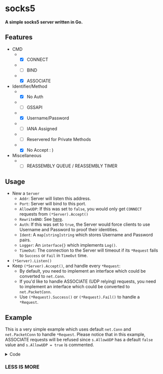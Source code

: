 # socks5

**A simple socks5 server written in Go.**

## Features
* CMD
  * - [x] CONNECT
  * - [ ] BIND
  * - [x] ASSOCIATE
* Identifier/Method
  * - [x] No Auth
  * - [ ] GSSAPI
  * - [x] Username/Password
  * - [ ] IANA Assigned
  * - [ ] Reservered for Private Methods
  * - [x] No Accept : )
* Miscellaneous
  * - [ ] REASSEMBLY QUEUE / REASSEMBLY TIMER

## Usage
* New a `Server`
  * `Addr`: Server will listen this address.
  * `Port`: Server will bind to this port.
  * `AllowUDP`: If this was set to `false`, you would only get `CONNECT` requests from `(*Server).Accept()`
  * `RewriteBND`: See [here](https://github.com/capric98/socks5/blob/master/type.go#L83).
  * `Auth`: If this was set to `true`, the Server would force clients to use Username and Password to proof their identities.
  * `Ident`: A `map[string]string` which stores Username and Password pairs.
  * `Logger`: An `interface{}` which implements `Log()`.
  * `TimeOut`: The connection to the Server will timeout if its `*Request` fails to `Success` or `Fail` in `TimeOut` time.
* `(*Server).Listen()`
* Keep `(*Server).Accept()`, and handle every `*Request`:
  * By default, you need to implement an interface which could be converted to `net.Conn`.
  * If you'd like to handle ASSOCIATE (UDP relying) requests, you need to implement an interface which could be converted to `net.PacketConn`.
  * Use `(*Request).Success()` or `(*Request).Fail()` to handle a `*Request`.

## Example
This is a very simple example which uses default `net.Conn` and `net.PacketConn` to handle `*Request`. Please notice that in this example, ASSOCIATE requests will be refused since `s.AllowUDP` has a default `false` value and `s.AllowUDP = true` is commented.

<details>
  <summary>Code</summary>

```golang
package main

import (
	"log"
	"net"
	"strconv"
	"time"

	"github.com/capric98/socks5"
)

func main() {
	s := &socks5.Server{
		Addr: "127.0.0.1",
		Port: 1080,
		// For silent running, use Logger: socks5.NoLogger{}.
		// You could also implement your Logger interface if you like :)
	}

	// If you would like to require an authentication:
	//
	// id := make(map[string]string)
	// id["username"] = "password!"
	// ...
	// s.Auth = true
	// s.Ident = id
	
	// If you would like to accept UDP replying:
	//
	// s.AllowUDP = true
	//
	// Read this to know in what situation you'd
	// like to appoint RewriteBND:
	// https://github.com/capric98/socks5/blob/master/type.go#L83
	// (optional) s.RewriteBND = YourPublicIP
	
	if e := s.Listen(); e != nil {
		log.Fatal(e)
	}
	// To stop the server: s.Shutdown()
	
	var DST string
	for {
		req := s.Accept()
	
		if req != nil {
			go func(req *socks5.Request) {
				if req.ATYP == socks5.ATYPDOMAIN {
					DST = string(req.DST_ADDR)
				} else {
					DST = (net.IP(req.DST_ADDR)).String()
				}
	
				switch req.CMD {
				case socks5.CONNECT:
					log.Println("CONNECT:", req.ClientAddr(), "->", DST+":"+strconv.Itoa(int(req.DST_PORT)))
					now := time.Now()
					conn, err := net.DialTimeout("tcp", DST+":"+strconv.Itoa(int(req.DST_PORT)), 10*time.Second)
					log.Println("Dial to", DST+":"+strconv.Itoa(int(req.DST_PORT)), "in", time.Since(now).String())
					if err != nil {
						req.Fail(err)
					} else {
						req.Success(conn)
					}
				case socks5.ASSOCIATE:
					log.Println("ASSOCIATE:", req.ClientAddr(), "->", DST+":"+strconv.Itoa(int(req.DST_PORT)))
					pl, e := net.ListenPacket("udp", ":")
					if e != nil {
						req.Fail(e)
					} else {
						req.Success(pl)
					}
				}
			}(req)
		}
	}
}
```

</details>

### LESS IS MORE

```

```